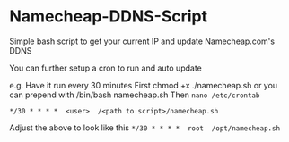 # Namecheap-DDNS-Script

Simple bash script to get your current IP and update Namecheap.com's DDNS

You can further setup a cron to run and auto update

e.g. Have it run every 30 minutes
First chmod +x ./namecheap.sh or you can prepend with /bin/bash namecheap.sh
Then `nano /etc/crontab`

`*/30 * * * *  <user>  /<path to script>/namecheap.sh`

Adjust the above to look like this
`*/30 * * * *  root  /opt/namecheap.sh`
